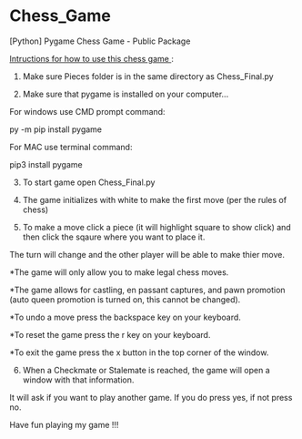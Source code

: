 # Chess_Game
[Python] Pygame Chess Game - Public Package

<u>Intructions for how to use this chess game </u>:


1. Make sure Pieces folder is in the same directory as Chess_Final.py

2. Make sure that pygame is installed on your computer...


For windows use CMD prompt command:

py -m pip install pygame



For MAC use terminal command:

pip3 install pygame



3. To start game open Chess_Final.py

4. The game initializes with white to make the first move (per the rules of chess)

5. To make a move click a piece (it will highlight square to show click) and then click the sqaure where you want to place it.

The turn will change and the other player will be able to make thier move. 



*The game will only allow you to make legal chess moves.

*The game allows for castling, en passant captures, and pawn promotion (auto queen promotion is turned on, this cannot be changed).

*To undo a move press the backspace key on your keyboard.

*To reset the game press the r key on your keyboard.

*To exit the game press the x button in the top corner of the window.



6. When a Checkmate or Stalemate is reached, the game will open a window with that information.

It will ask if you want to play another game. If you do press yes, if not press no.



Have fun playing my game !!!


